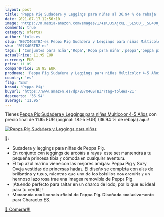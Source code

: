 ```yaml
---
layout: post
title: 'Peppa Pig Sudadera y Leggings para niñas al 36.94 % de rebaja'
date: 2021-07-17 12:56:10
image: 'https://m.media-amazon.com/images/I/41KJJ5AjcuL._SL500_._SL400_.jpg'
comments: true
category: ofertas
author: 'tole.es'
slug: 'B07X4GSTBZ-es Peppa Pig Sudadera y Leggings para niñas Multicolor 4-5 Años'
sku: 'B07X4GSTBZ-es'
tags: [ 'Conjuntos para niña','Ropa','Ropa para niña','peppa','peppa pig','pig', ]
actualPrice: 11.95 EUR
currency: EUR
price: 11.95
comparePrice: 18.95 EUR
prodname: 'Peppa Pig Sudadera y Leggings para niñas Multicolor 4-5 Años'
country: 'es'
flag: '🇪🇸'
brand: 'Peppa Pig'
buyurl: 'https://www.amazon.es/dp/B07X4GSTBZ/?tag=tolees-21'
descuento: '36.94'
average: '11.95'
---
```


Tienes [Peppa Pig Sudadera y Leggings para niñas Multicolor 4-5 Años](https://www.amazon.es/dp/B07X4GSTBZ/?tag=tolees-21) con precio final de  11.95 EUR (original: 18.95 EUR) (36.94 %  de rebaja) aqui!

[![Peppa Pig Sudadera y Leggings para niñas](https://m.media-amazon.com/images/I/41KJJ5AjcuL._SL500_._SL400_.jpg)](https://www.amazon.es/dp/B07X4GSTBZ/?tag=tolees-21)

🔎:

- Sudadera y leggings para niñas de Peppa Pig.
- En conjunto con leggings de arcoíris a rayas, este set mantendrá a tu pequeña princesa tibia y cómoda en cualquier aventura.
- El top azul marino viene con las mejores amigas: Peppa Pig y Suzy Oveja vestidas de princesas hadas. El diseño se completa con alas de brillantina y tutus, mientras que uno de los bolsillos con arcoíris y un hermoso lazo rosa trae una imagen removible de Peppa Pig.
- ¡Atuendo perfecto para saltar en un charco de lodo, por lo que es ideal para tu cerdita!
- Mercancía con licencia oficial de Peppa Pig. Diseñada exclusivamente para Character ES.

[🛒 Comprar!!!](https://www.amazon.es/dp/B07X4GSTBZ/?tag=tolees-21)
